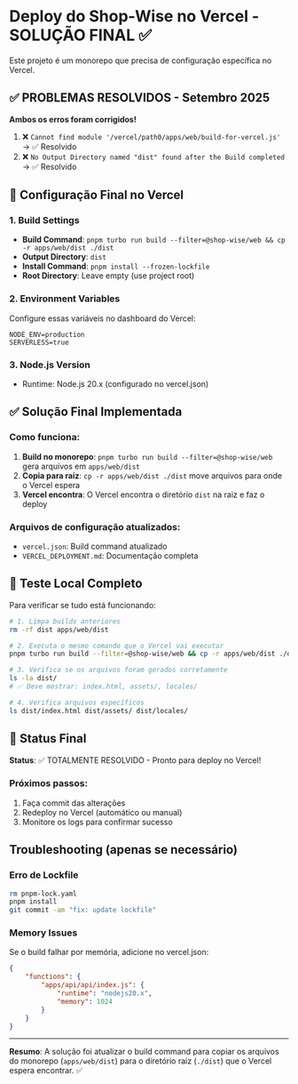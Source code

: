# Deploy do Shop-Wise no Vercel - SOLUÇÃO FINAL ✅

Este projeto é um monorepo que precisa de configuração específica no Vercel.

## ✅ PROBLEMAS RESOLVIDOS - Setembro 2025

**Ambos os erros foram corrigidos!**

1. ❌ `Cannot find module '/vercel/path0/apps/web/build-for-vercel.js'` → ✅ Resolvido
2. ❌ `No Output Directory named "dist" found after the Build completed` → ✅ Resolvido

## 🚀 Configuração Final no Vercel

### 1. Build Settings

-   **Build Command**: `pnpm turbo run build --filter=@shop-wise/web && cp -r apps/web/dist ./dist`
-   **Output Directory**: `dist`
-   **Install Command**: `pnpm install --frozen-lockfile`
-   **Root Directory**: Leave empty (use project root)

### 2. Environment Variables

Configure essas variáveis no dashboard do Vercel:

```
NODE_ENV=production
SERVERLESS=true
```

### 3. Node.js Version

-   Runtime: Node.js 20.x (configurado no vercel.json)

## ✅ Solução Final Implementada

### Como funciona:

1. **Build no monorepo**: `pnpm turbo run build --filter=@shop-wise/web` gera arquivos em `apps/web/dist`
2. **Copia para raiz**: `cp -r apps/web/dist ./dist` move arquivos para onde o Vercel espera
3. **Vercel encontra**: O Vercel encontra o diretório `dist` na raiz e faz o deploy

### Arquivos de configuração atualizados:

-   `vercel.json`: Build command atualizado
-   `VERCEL_DEPLOYMENT.md`: Documentação completa

## 🧪 Teste Local Completo

Para verificar se tudo está funcionando:

```bash
# 1. Limpa builds anteriores
rm -rf dist apps/web/dist

# 2. Executa o mesmo comando que o Vercel vai executar
pnpm turbo run build --filter=@shop-wise/web && cp -r apps/web/dist ./dist

# 3. Verifica se os arquivos foram gerados corretamente
ls -la dist/
# ✅ Deve mostrar: index.html, assets/, locales/

# 4. Verifica arquivos específicos
ls dist/index.html dist/assets/ dist/locales/
```

## 🎯 Status Final

**Status**: ✅ TOTALMENTE RESOLVIDO - Pronto para deploy no Vercel!

### Próximos passos:

1. Faça commit das alterações
2. Redeploy no Vercel (automático ou manual)
3. Monitore os logs para confirmar sucesso

## Troubleshooting (apenas se necessário)

### Erro de Lockfile

```bash
rm pnpm-lock.yaml
pnpm install
git commit -am "fix: update lockfile"
```

### Memory Issues

Se o build falhar por memória, adicione no vercel.json:

```json
{
    "functions": {
        "apps/api/api/index.js": {
            "runtime": "nodejs20.x",
            "memory": 1024
        }
    }
}
```

---

**Resumo**: A solução foi atualizar o build command para copiar os arquivos do monorepo (`apps/web/dist`) para o diretório raiz (`./dist`) que o Vercel espera encontrar. ✅
